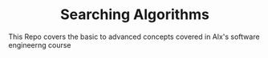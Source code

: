 <h1 align='center'> Searching Algorithms </h1>

This Repo covers the basic to advanced concepts covered in Alx's software engineerng course
